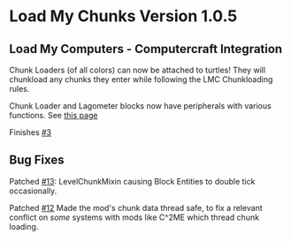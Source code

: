 # Load My Chunks Version 1.0.5

## Load My Computers - Computercraft Integration

Chunk Loaders (of all colors) can now be attached to turtles! They will chunkload any chunks they enter while following the LMC Chunkloading rules.

Chunk Loader and Lagometer blocks now have peripherals with various functions. See [this page](https://github.com/Drathonix/LoadMyChunks/wiki/peripherals)

Finishes [#3](https://github.com/Drathonix/LoadMyChunks/issues/3)

## Bug Fixes

Patched [#13](https://github.com/Drathonix/LoadMyChunks/issues/13): LevelChunkMixin causing Block Entities to double tick occasionally. 

Patched [#12](https://github.com/Drathonix/LoadMyChunks/issues/12) Made the mod's chunk data thread safe, to fix a relevant conflict on *some* systems with mods like C^2ME which thread chunk loading.

